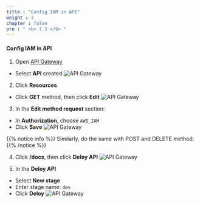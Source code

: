 ```yaml
---
title : "Config IAM in API"
weight : 3
chapter : false
pre : " <b> 7.3 </b> "
---
```


#### Config IAM in API
1. Open [API Gateway](https://console.aws.amazon.com/apigateway) 
 + Select **API** created
![API Gateway](images/7.configiam/013-configiam.png)

2. Click **Resources**
 + Click **GET** method, then click **Edit**
![API Gateway](images/7.configiam/014-configiam.png)

3. In the **Edit method request** section:
 + In **Authorization**, choose `AWS_IAM`
 + Click **Save**
![API Gateway](images/7.configiam/015-configiam.png)

{{% notice info %}}
Similarly, do the same with POST and DELETE method.
{{% /notice %}}

4. Click **/docs**, then click **Deloy API**
![API Gateway](images/7.configiam/016-configiam.png)

5. In the **Deloy API**
 + Select **New stage**
 + Enter stage name: `dev`
 + Click **Deloy**
![API Gateway](images/7.configiam/017-configiam.png)

